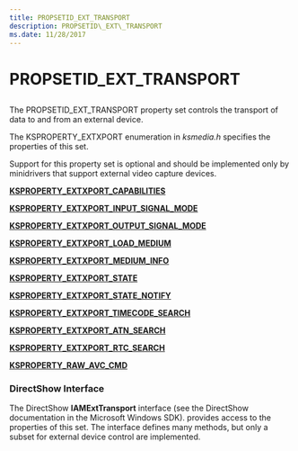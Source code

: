 ```yaml
---
title: PROPSETID_EXT_TRANSPORT
description: PROPSETID\_EXT\_TRANSPORT
ms.date: 11/28/2017
---
```


# PROPSETID\_EXT\_TRANSPORT


## <span id="ddk_propsetid_ext_transport_ks"></span><span id="DDK_PROPSETID_EXT_TRANSPORT_KS"></span>


The PROPSETID\_EXT\_TRANSPORT property set controls the transport of data to and from an external device.

The KSPROPERTY\_EXTXPORT enumeration in *ksmedia.h* specifies the properties of this set.

Support for this property set is optional and should be implemented only by minidrivers that support external video capture devices.

[**KSPROPERTY\_EXTXPORT\_CAPABILITIES**](ksproperty-extxport-capabilities.md)

[**KSPROPERTY\_EXTXPORT\_INPUT\_SIGNAL\_MODE**](ksproperty-extxport-input-signal-mode.md)

[**KSPROPERTY\_EXTXPORT\_OUTPUT\_SIGNAL\_MODE**](ksproperty-extxport-output-signal-mode.md)

[**KSPROPERTY\_EXTXPORT\_LOAD\_MEDIUM**](ksproperty-extxport-load-medium.md)

[**KSPROPERTY\_EXTXPORT\_MEDIUM\_INFO**](ksproperty-extxport-medium-info.md)

[**KSPROPERTY\_EXTXPORT\_STATE**](ksproperty-extxport-state.md)

[**KSPROPERTY\_EXTXPORT\_STATE\_NOTIFY**](ksproperty-extxport-state-notify.md)

[**KSPROPERTY\_EXTXPORT\_TIMECODE\_SEARCH**](ksproperty-extxport-timecode-search.md)

[**KSPROPERTY\_EXTXPORT\_ATN\_SEARCH**](ksproperty-extxport-atn-search.md)

[**KSPROPERTY\_EXTXPORT\_RTC\_SEARCH**](ksproperty-extxport-rtc-search.md)

[**KSPROPERTY\_RAW\_AVC\_CMD**](ksproperty-raw-avc-cmd.md)

### <span id="directshow_interface"></span><span id="DIRECTSHOW_INTERFACE"></span>DirectShow Interface

The DirectShow **IAMExtTransport** interface (see the DirectShow documentation in the Microsoft Windows SDK). provides access to the properties of this set. The interface defines many methods, but only a subset for external device control are implemented.

 

 





